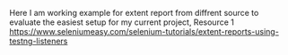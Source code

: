 Here I am working example for extent report from diffrent source to evaluate the easiest setup for my current project,
Resource 1
https://www.seleniumeasy.com/selenium-tutorials/extent-reports-using-testng-listeners